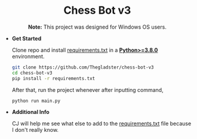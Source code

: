 <div align="center">
  <h1> Chess Bot v3 </h1>
  <p> <b>Note:</b> This project was designed for Windows OS users.</p>
<div align="left"> 
  <ul>
  <b><li>Get Started</li></b>

  Clone repo and install [requirements.txt](https://github.com/Thegladster/chess-bot-v3/blob/master/requirements.txt) in a [**Python>=3.8.0**](https://www.python.org/) environment.
  
  ```bash
  git clone https://github.com/Thegladster/chess-bot-v3
  cd chess-bot-v3
  pip install -r requirements.txt
  ```

  After that, run the project whenever after inputting command,

  ```bash
  python run main.py
  ```

<b><li>Additional Info</li></b>

CJ will help me see what else to add to the [requirements.txt](https://github.com/Thegladster/chess-bot-v3/blob/master/requirements.txt) file because I don't really know.
  </details>
